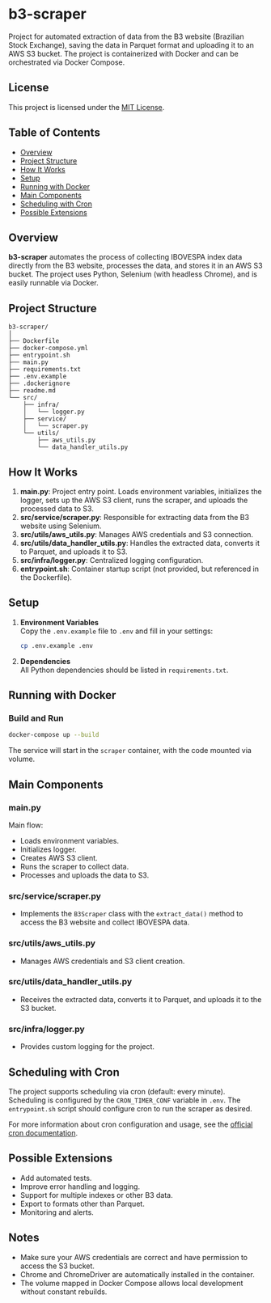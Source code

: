 # b3-scraper

Project for automated extraction of data from the B3 website (Brazilian Stock Exchange), saving the data in Parquet format and uploading it to an AWS S3 bucket. The project is containerized with Docker and can be orchestrated via Docker Compose.


## License

This project is licensed under the [MIT License](./LICENCE).


## Table of Contents

- [Overview](#overview)
- [Project Structure](#project-structure)
- [How It Works](#how-it-works)
- [Setup](#setup)
- [Running with Docker](#running-with-docker)
- [Main Components](#main-components)
- [Scheduling with Cron](#scheduling-with-cron)
- [Possible Extensions](#possible-extensions)


## Overview

**b3-scraper** automates the process of collecting IBOVESPA index data directly from the B3 website, processes the data, and stores it in an AWS S3 bucket. The project uses Python, Selenium (with headless Chrome), and is easily runnable via Docker.


## Project Structure

```
b3-scraper/
│
├── Dockerfile
├── docker-compose.yml
├── entrypoint.sh
├── main.py
├── requirements.txt
├── .env.example
├── .dockerignore
├── readme.md
└── src/
    ├── infra/
    │   └── logger.py
    ├── service/
    │   └── scraper.py
    └── utils/
        ├── aws_utils.py
        └── data_handler_utils.py
```


## How It Works

1. **main.py**: Project entry point. Loads environment variables, initializes the logger, sets up the AWS S3 client, runs the scraper, and uploads the processed data to S3.
2. **src/service/scraper.py**: Responsible for extracting data from the B3 website using Selenium.
3. **src/utils/aws_utils.py**: Manages AWS credentials and S3 connection.
4. **src/utils/data_handler_utils.py**: Handles the extracted data, converts it to Parquet, and uploads it to S3.
5. **src/infra/logger.py**: Centralized logging configuration.
6. **entrypoint.sh**: Container startup script (not provided, but referenced in the Dockerfile).


## Setup

1. **Environment Variables**  
   Copy the `.env.example` file to `.env` and fill in your settings:

   ```bash
   cp .env.example .env
   ```

2. **Dependencies**  
   All Python dependencies should be listed in `requirements.txt`.


## Running with Docker

### Build and Run

```bash
docker-compose up --build
```

The service will start in the `scraper` container, with the code mounted via volume.


## Main Components

### main.py

Main flow:
- Loads environment variables.
- Initializes logger.
- Creates AWS S3 client.
- Runs the scraper to collect data.
- Processes and uploads the data to S3.

### src/service/scraper.py

- Implements the `B3Scraper` class with the `extract_data()` method to access the B3 website and collect IBOVESPA data.

### src/utils/aws_utils.py

- Manages AWS credentials and S3 client creation.

### src/utils/data_handler_utils.py

- Receives the extracted data, converts it to Parquet, and uploads it to the S3 bucket.

### src/infra/logger.py

- Provides custom logging for the project.


## Scheduling with Cron

The project supports scheduling via cron (default: every minute). Scheduling is configured by the `CRON_TIMER_CONF` variable in `.env`. The `entrypoint.sh` script should configure cron to run the scraper as desired.

For more information about cron configuration and usage, see the [official cron documentation](https://man7.org/linux/man-pages/man8/cron.8.html).

## Possible Extensions

- Add automated tests.
- Improve error handling and logging.
- Support for multiple indexes or other B3 data.
- Export to formats other than Parquet.
- Monitoring and alerts.


## Notes

- Make sure your AWS credentials are correct and have permission to access the S3 bucket.
- Chrome and ChromeDriver are automatically installed in the container.
- The volume mapped in Docker Compose allows local development without constant rebuilds.